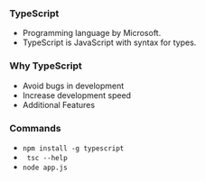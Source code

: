 ### TypeScript
- Programming language by Microsoft.
- TypeScript is JavaScript with syntax for types.

### Why TypeScript
- Avoid bugs in development
- Increase development speed
- Additional Features

### Commands
- `npm install -g typescript`
- ` tsc --help`
- `node app.js`
